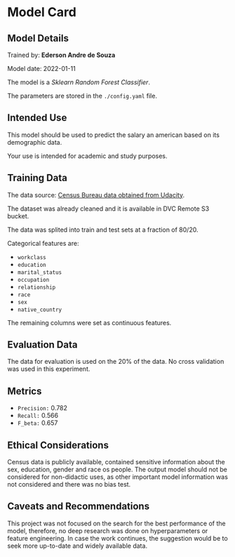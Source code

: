 # Model Card

## Model Details
Trained by: **Ederson Andre de Souza**

Model date: 2022-01-11

The model is a *Sklearn Random Forest Classifier*. 

The parameters are stored in the `./config.yaml` file.

## Intended Use
This model should be used to predict the salary an american based on its demographic data.

Your use is intended for academic and study purposes.

## Training Data
The data source: [Census Bureau data obtained from Udacity](https://github.com/udacity/nd0821-c3-starter-code/blob/master/starter/data/census.csv).

The dataset was already cleaned and it is available in DVC Remote S3 bucket.

The data was splited into train and test sets at a fraction of 80/20.

Categorical features are:
- `workclass`
- `education`
- `marital_status`
- `occupation`
- `relationship`
- `race`
- `sex`
- `native_country`

The remaining columns were set as continuous features.

## Evaluation Data
The data for evaluation is used on the 20% of the data.
No cross validation was used in this experiment.

## Metrics
- `Precision:` 0.782
- `Recall:` 0.566 
- `F_beta:` 0.657

## Ethical Considerations
Census data is publicly available, contained sensitive information about the sex, education, gender and race os people. The output model should not be considered for non-didactic uses, as other important model information was not considered and there was no bias test.

## Caveats and Recommendations
This project was not focused on the search for the best performance of the model, therefore, no deep research was done on hyperparameters or feature engineering. In case the work continues, the suggestion would be to seek more up-to-date and widely available data.